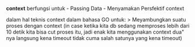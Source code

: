 **context** berfungsi untuk 
    - Passing Data
    - Menyamakan Persfektif context 

dalam hal teknis context dalam bahasa GO untuk:
    > Meyambungkan suatu proses dengan context (in case ketika kita db sedang memproses lebih dari 10 detik
        kita bisa cut proses itu, jadi enak kita menggunakan context dua" nya langsung kena timeout tidak cuma salah satunya yang kena timeout)